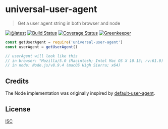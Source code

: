 # universal-user-agent

> Get a user agent string in both browser and node

[![@latest](https://img.shields.io/npm/v/universal-user-agent.svg)](https://www.npmjs.com/package/universal-user-agent)
[![Build Status](https://travis-ci.com/gr2m/universal-user-agent.svg?branch=master)](https://travis-ci.com/gr2m/universal-user-agent)
[![Coverage Status](https://coveralls.io/repos/github/gr2m/universal-user-agent/badge.svg)](https://coveralls.io/github/gr2m/universal-user-agent)
[![Greenkeeper](https://badges.greenkeeper.io/gr2m/universal-user-agent.svg)](https://greenkeeper.io/)

```js
const getUserAgent = require('universal-user-agent')
const userAgent = getUserAgent()

// userAgent will look like this
// in browser: "Mozilla/5.0 (Macintosh; Intel Mac OS X 10.13; rv:61.0) Gecko/20100101 Firefox/61.0"
// in node: Node.js/v8.9.4 (macOS High Sierra; x64)
```

## Credits

The Node implementation was originally inspired by [default-user-agent](https://www.npmjs.com/package/default-user-agent).

## License

[ISC](LICENSE.md)
